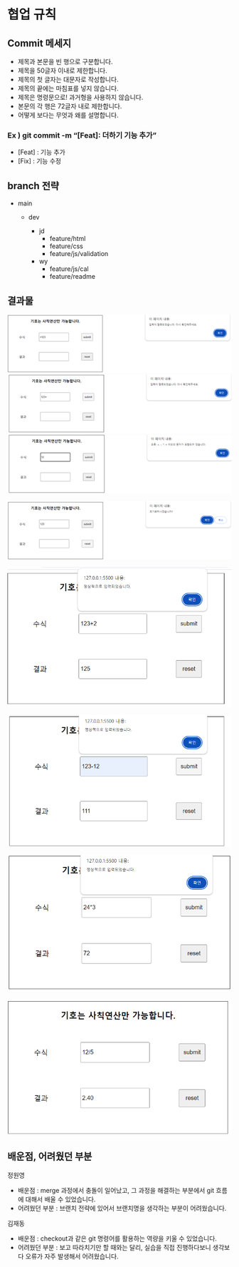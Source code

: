 # 협업 규칙

## Commit 메세지

- 제목과 본문을 빈 행으로 구분합니다.
- 제목을 50글자 이내로 제한합니다.
- 제목의 첫 글자는 대문자로 작성합니다.
- 제목의 끝에는 마침표를 넣지 않습니다.
- 제목은 명령문으로! 과거형을 사용하지 않습니다.
- 본문의 각 행은 72글자 내로 제한합니다.
- 어떻게 보다는 무엇과 왜를 설명합니다.

### Ex ) git commit -m “[Feat]: 더하기 기능 추가”

- [Feat] : 기능 추가
- [Fix] : 기능 수정

## branch 전략

- main

  - dev

    - jd
      - feature/html
      - feature/css
      - feature/js/validation
    - wy
      - feature/js/cal
      - feature/readme

## 결과물

![alt text](image.png)
![alt text](image-1.png)
![alt text](image-2.png)

![alt text](image-3.png)

![alt text](image-4.png)

![alt text](image-5.png)

![alt text](image-6.png)

![alt text](image-7.png)

## 배운점, 어려웠던 부분

정원영

- 배운점 : merge 과정에서 충돌이 일어났고, 그 과정을 해결하는 부분에서 git 흐름에 대해서 배울 수 있었습니다.
- 어려웠던 부분 : 브랜치 전략에 있어서 브랜치명을 생각하는 부분이 어려웠습니다.

김재동

- 배운점 : checkout과 같은 git 명령어를 활용하는 역량을 키울 수 있었습니다.
- 어려웠던 부분 : 보고 따라치기만 할 때와는 달리, 실습을 직접 진행하다보니 생각보다 오류가 자주 발생해서 어려웠습니다.
